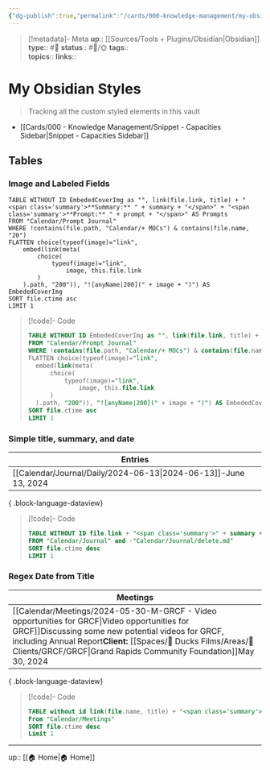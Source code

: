 ```yaml
---
{"dg-publish":true,"permalink":"/cards/000-knowledge-management/my-obsidian-styles/","title":"My Obsidian Styles"}
---
```


> [!metadata]- Meta
> **up**:: [[Sources/Tools + Plugins/Obsidian\|Obsidian]]
> **type**:: #📝 
> **status**:: #📝/🌞
> **tags**::  
> **topics**:: 
> **links**::


# My Obsidian Styles

> Tracking all the custom styled elements in this vault

- [[Cards/000 - Knowledge Management/Snippet - Capacities Sidebar\|Snippet - Capacities Sidebar]]
## Tables

### Image and Labeled Fields

``` dataview
TABLE WITHOUT ID EmbededCoverImg as "", link(file.link, title) + "<span class='summary'>**Summary:** " + summary + "</span>" + "<span class='summary'>**Prompt:** " + prompt + "</span>" AS Prompts
FROM "Calendar/Prompt Journal"
WHERE !contains(file.path, "Calendar/+ MOCs") & contains(file.name, "20")
FLATTEN choice(typeof(image)="link",
	embed(link(meta(
		choice(
			typeof(image)="link", 
				image, this.file.link
		)
	).path, "200")), "![anyName|200](" + image + ")") AS EmbededCoverImg
SORT file.ctime asc
LIMIT 1
```

> [!code]- Code
> ``` sql
> TABLE WITHOUT ID EmbededCoverImg as "", link(file.link, title) + "<span class='summary'>**Summary:** " + summary + "</span>" + "<span class='summary'>**Prompt:** " + prompt + "</span>" AS Prompts
> FROM "Calendar/Prompt Journal"
> WHERE !contains(file.path, "Calendar/+ MOCs") & contains(file.name, "20")
> FLATTEN choice(typeof(image)="link",
> 	embed(link(meta(
> 		choice(
> 			typeof(image)="link", 
> 				image, this.file.link
> 		)
> 	).path, "200")), "![anyName|200](" + image + ")") AS EmbededCoverImg
> SORT file.ctime asc
> LIMIT 1
> ```

### Simple title, summary, and date

| Entries                                                                                                                     |
| --------------------------------------------------------------------------------------------------------------------------- |
| [[Calendar/Journal/Daily/2024-06-13\|2024-06-13]]<span class='summary'>\-</span><span class='block'>June 13, 2024</span> |

{ .block-language-dataview}

> [!code]- Code
> ```sql
> TABLE WITHOUT ID file.link + "<span class='summary'>" + summary + "</span><span class='block'>" + date(regexreplace(file.name, "^.*(\d\d\d\d-\d\d-\d\d).*$", "$1")) + "</span>" AS Entries
> FROM "Calendar/Journal" and -"Calendar/Journal/delete.md"
> SORT file.ctime desc
> LIMIT 1
> ```

### Regex Date from Title

| Meetings                                                                                                                                                                                                                                                                                                                                                                             |
| ------------------------------------------------------------------------------------------------------------------------------------------------------------------------------------------------------------------------------------------------------------------------------------------------------------------------------------------------------------------------------------ |
| [[Calendar/Meetings/2024-05-30-M-GRCF - Video opportunities for GRCF\|Video opportunities for GRCF]]<span class='summary'>Discussing some new potential videos for GRCF, including Annual Report</span><span class='summary'>**Client:** [[Spaces/🦆 Ducks Films/Areas/🤑 Clients/GRCF/GRCF\|Grand Rapids Community Foundation]]</span></span><span class='block'>May 30, 2024 |

{ .block-language-dataview}

> [!code]- Code
> ```sql
> TABLE without id link(file.name, title) + "<span class='summary'>" + summary + "</span><span class='summary'>**Client:** " + client + "</span></span><span class='block'>" + date(regexreplace(file.name, "^.*(\d\d\d\d-\d\d-\d\d).*$", "$1")) as Meetings
> From "Calendar/Meetings"
> SORT file.ctime desc
> Limit 1
> ```


---
up:: [[🏠 Home\|🏠 Home]]

